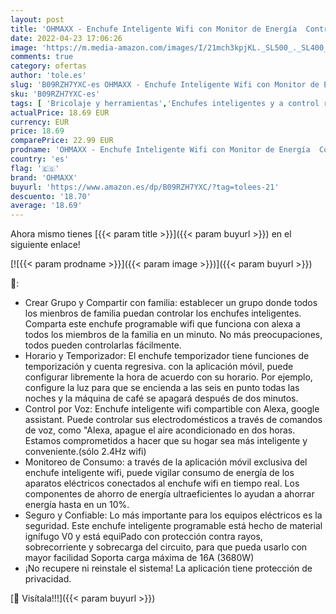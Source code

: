 ```yaml
---
layout: post
title: 'OHMAXX - Enchufe Inteligente Wifi con Monitor de Energía  Control Remoto por APP y Voz  Enchufe Alexa Programable con Temporizador  Compatible con Alexa y Google Home  2 Pcs'
date: 2022-04-23 17:06:26
image: 'https://m.media-amazon.com/images/I/21mch3kpjKL._SL500_._SL400_.jpg'
comments: true
category: ofertas
author: 'tole.es'
slug: 'B09RZH7YXC-es OHMAXX - Enchufe Inteligente Wifi con Monitor de Energía...'
sku: 'B09RZH7YXC-es'
tags: [ 'Bricolaje y herramientas','Enchufes inteligentes y a control remoto','Enchufes y accesorios','Instalación eléctrica','alexa','enchufe','google','home','inteligente','ohmaxx','🇪🇸', ]
actualPrice: 18.69 EUR
currency: EUR
price: 18.69
comparePrice: 22.99 EUR
prodname: 'OHMAXX - Enchufe Inteligente Wifi con Monitor de Energía  Control Remoto por APP y Voz  Enchufe Alexa Programable con Temporizador  Compatible con Alexa y Google Home  2 Pcs'
country: 'es'
flag: '🇪🇸'
brand: 'OHMAXX'
buyurl: 'https://www.amazon.es/dp/B09RZH7YXC/?tag=tolees-21'
descuento: '18.70'
average: '18.69'
---
```


Ahora mismo tienes [{{< param title >}}]({{< param buyurl >}}) en el siguiente enlace!

[![{{< param prodname >}}]({{< param image >}})]({{< param buyurl >}})

🔎:

- Crear Grupo y Compartir con familia: establecer un grupo donde todos los mienbros de familia puedan controlar los enchufes inteligentes. Comparta este enchufe programable wifi que funciona con alexa a todos los miembros de la familia en un minuto. No más preocupaciones, todos pueden controlarlas fácilmente.
- Horario y Temporizador: El enchufe temporizador tiene funciones de temporización y cuenta regresiva. con la aplicación móvil, puede configurar libremente la hora de acuerdo con su horario. Por ejemplo, configure la luz para que se encienda a las seis en punto todas las noches y la máquina de café se apagará después de dos minutos.
- Control por Voz: Enchufe inteligente wifi compartible con Alexa, google assistant. Puede controlar sus electrodomésticos a través de comandos de voz, como "Alexa, apague el aire acondicionado en dos horas. Estamos comprometidos a hacer que su hogar sea más inteligente y conveniente.(sólo 2.4Hz wifi)
- Monitoreo de Consumo: a través de la aplicación móvil exclusiva del enchufe inteligente wifi, puede vigilar consumo de energía de los aparatos eléctricos conectados al enchufe wifi en tiempo real. Los componentes de ahorro de energía ultraeficientes lo ayudan a ahorrar energía hasta en un 10%.
- Seguro y Confiable: Lo más importante para los equipos eléctricos es la seguridad. Este enchufe inteligente programable está hecho de material ignífugo V0 y está equiPado con protección contra rayos, sobrecorriente y sobrecarga del circuito, para que pueda usarlo con mayor facilidad Soporta carga máxima de 16A (3680W)
- ¡No recupere ni reinstale el sistema! La aplicación tiene protección de privacidad.

[🛒 Visítala!!!]({{< param buyurl >}})
